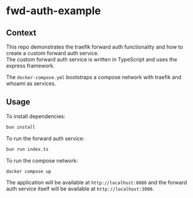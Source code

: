 # fwd-auth-example

## Context
This repo demonstrates the traefik forward auth functionality and how to create a custom forward auth service.  
The custom forward auth service is written in TypeScript and uses the express framework.

The `docker-compose.yml` bootstraps a compose network with traefik and whoami as services.  

## Usage
To install dependencies:

```bash
bun install
```

To run the forward auth service:

```bash
bun run index.ts
```

To run the compose network:

```bash
docker compose up
```

The application will be available at `http://localhost:8080` and the forward auth service itself will be available at `http://localhost:3000`.  
